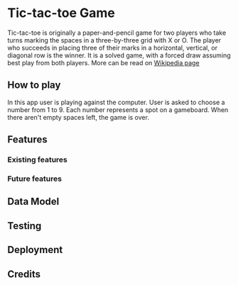 # Tic-tac-toe Game
Tic-tac-toe is originally a  paper-and-pencil game for two players who take turns marking the spaces in a three-by-three grid with X or O. 
The player who succeeds in placing three of their marks in a horizontal, vertical, or diagonal row is the winner. 
It is a solved game, with a forced draw assuming best play from both players.
More can be read on [Wikipedia page](https://en.wikipedia.org/wiki/Tic-tac-toe)


## How to play 
In this app user is playing against the computer. User is asked to choose a number from 1 to 9. 
Each number represents a spot on a gameboard. 
When there aren't empty spaces left, the game is over.

## Features 
### Existing features 

### Future features 

## Data Model


## Testing 


## Deployment 


## Credits 